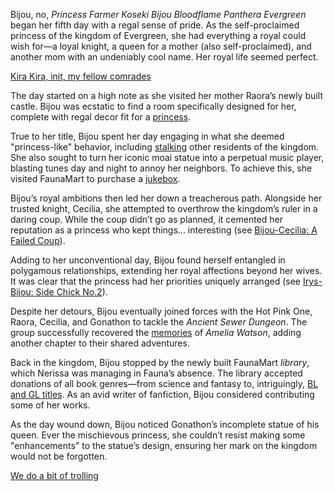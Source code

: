 Bijou, no, _Princess Farmer Koseki Bijou Bloodflame Panthera Evergreen_ began her fifth day with a regal sense of pride. As the self-proclaimed princess of the kingdom of Evergreen, she had everything a royal could wish for—a loyal knight, a queen for a mother (also self-proclaimed), and another mom with an undeniably cool name. Her royal life seemed perfect.

[Kira Kira, init, my fellow comrades](#embed:https://www.youtube.com/embed/5o4TerH2bVI?si=2GpoastQ0CsBNmUe&start=208)

The day started on a high note as she visited her mother Raora’s newly built castle. Bijou was ecstatic to find a room specifically designed for her, complete with regal decor fit for a [princess](https://www.youtube.com/live/5o4TerH2bVI?feature=shared&t=544).

True to her title, Bijou spent her day engaging in what she deemed "princess-like" behavior, including [stalking](https://www.youtube.com/live/5o4TerH2bVI?feature=shared&t=2361) other residents of the kingdom. She also sought to turn her iconic moai statue into a perpetual music player, blasting tunes day and night to annoy her neighbors. To achieve this, she visited FaunaMart to purchase a [jukebox](https://www.youtube.com/live/5o4TerH2bVI?feature=shared&t=3164).

Bijou’s royal ambitions then led her down a treacherous path. Alongside her trusted knight, Cecilia, she attempted to overthrow the kingdom’s ruler in a daring coup. While the coup didn’t go as planned, it cemented her reputation as a princess who kept things... interesting (see [Bijou-Cecilia: A Failed Coup](#edge:bijou-cecilia)).

Adding to her unconventional day, Bijou found herself entangled in polygamous relationships, extending her royal affections beyond her wives. It was clear that the princess had her priorities uniquely arranged (see [Irys-Bijou: Side Chick No.2](#edge:bijou-irys)).

Despite her detours, Bijou eventually joined forces with the Hot Pink One, Raora, Cecilia, and Gonathon to tackle the _Ancient Sewer Dungeon_. The group successfully recovered the [memories](https://www.youtube.com/live/5o4TerH2bVI?feature=shared&t=9591) of _Amelia Watson_, adding another chapter to their shared adventures.

Back in the kingdom, Bijou stopped by the newly built FaunaMart _library_, which Nerissa was managing in Fauna’s absence. The library accepted donations of all book genres—from science and fantasy to, intriguingly, [BL and GL titles](https://www.youtube.com/live/5o4TerH2bVI?feature=shared&t=12928). As an avid writer of fanfiction, Bijou considered contributing some of her works.

As the day wound down, Bijou noticed Gonathon’s incomplete statue of his queen. Ever the mischievous princess, she couldn’t resist making some "enhancements" to the statue’s design, ensuring her mark on the kingdom would not be forgotten.

[We do a bit of trolling](#embed:https://www.youtube.com/embed/5o4TerH2bVI?si=4Qt3b25iOtKX8tF9&start=13468)
